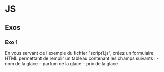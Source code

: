 # JS

## Exos

### Exo 1 
En vous servant de l'exemple du fichier "script1.js", créez un formulaire HTML permettant de remplir un tableau contenant les champs suivants : 
    - nom de la glace
    - parfum de la glace
    - prix de la glace
    <!-- +colonne actions -->